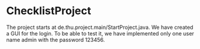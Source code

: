 # ChecklistProject

The project starts at de.thu.project.main/StartProject.java.
We have created a GUI for the login. To be able to test it, we have implemented  only one user name admin with the password 123456.
